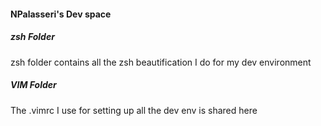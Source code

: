 #### NPalasseri's Dev space

##### zsh  Folder
zsh folder contains all the zsh beautification I do for my dev environment


##### VIM Folder
The .vimrc I use for setting up all the dev env is shared here



